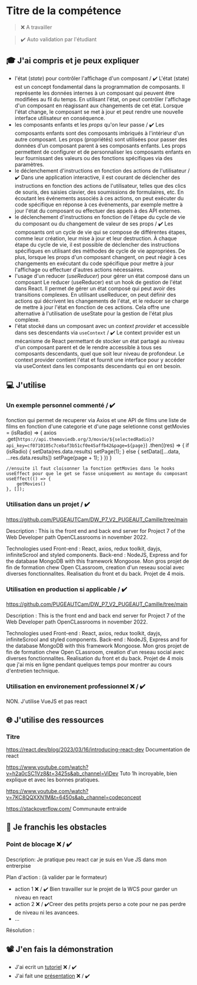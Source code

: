 # Titre de la compétence

> ❌ A travailler

> ✔️ Auto validation par l'étudiant

## 🎓 J'ai compris et je peux expliquer

-  l'état (_state_) pour contrôler l'affichage d'un composant / ✔️
   L'état (state) est un concept fondamental dans la programmation de composants. Il représente les données internes à un composant qui peuvent être modifiées au fil du temps. En utilisant l'état, on peut contrôler l'affichage d'un composant en réagissant aux changements de cet état. Lorsque l'état change, le composant se met à jour et peut rendre une nouvelle interface utilisateur en conséquence.
-  les composants enfants et les _props_ qu'on leur passe / ✔️
   Les composants enfants sont des composants imbriqués à l'intérieur d'un autre composant. Les props (propriétés) sont utilisées pour passer des données d'un composant parent à ses composants enfants. Les props permettent de configurer et de personnaliser les composants enfants en leur fournissant des valeurs ou des fonctions spécifiques via des paramètres.
-  le déclenchement d'instructions en fonction des actions de l'utilisateur / ✔️
   Dans une application interactive, il est courant de déclencher des instructions en fonction des actions de l'utilisateur, telles que des clics de souris, des saisies clavier, des soumissions de formulaires, etc. En écoutant les événements associés à ces actions, on peut exécuter du code spécifique en réponse à ces événements, par exemple mettre à jour l'état du composant ou effectuer des appels à des API externes.
-  le déclenchement d'instructions en fonction de l'étape du cycle de vie du composant ou du changement de valeur de ses props / ✔️
   Les composants ont un cycle de vie qui se compose de différentes étapes, comme leur création, leur mise à jour et leur destruction. À chaque étape du cycle de vie, il est possible de déclencher des instructions spécifiques en utilisant des méthodes de cycle de vie appropriées. De plus, lorsque les props d'un composant changent, on peut réagir à ces changements en exécutant du code spécifique pour mettre à jour l'affichage ou effectuer d'autres actions nécessaires.
-  l'usage d'un reducer (_useReducer_) pour gérer un état composé dans un composant
   Le reducer (useReducer) est un hook de gestion de l'état dans React. Il permet de gérer un état composé qui peut avoir des transitions complexes. En utilisant useReducer, on peut définir des actions qui décrivent les changements de l'état, et le reducer se charge de mettre à jour l'état en fonction de ces actions. Cela offre une alternative à l'utilisation de useState pour la gestion de l'état plus complexe.
-  l'état stocké dans un composant avec un _context provider_ et accessible dans ses descendants via `useContext` / ✔️
   Le context provider est un mécanisme de React permettant de stocker un état partagé au niveau d'un composant parent et de le rendre accessible à tous ses composants descendants, quel que soit leur niveau de profondeur. Le context provider contient l'état et fournit une interface pour y accéder via useContext dans les composants descendants qui en ont besoin.

## 💻 J'utilise

### Un exemple personnel commenté / ✔️

fonction qui permet de recuperer via Axios et une API de films une liste de films en fonction d'une categorie et d'une page seletionne
const getMovies = (isRadio) => {
axios
.get(`https://api.themoviedb.org/3/movie/${selectedRadio}?api_key=cf0710105c7cebaf3b51cf0e45affb42&page=${page}`)
.then((res) => {
if (isRadio) {
setData(res.data.results)
setPage(1);
} else {
setData([...data, ...res.data.results])
setPage(page + 1);
}
})
}

    //ensuite il faut cloisonner la fonction getMovies dans le hooks useEffect pour que le get se fasse uniquement au montage du composant
    useEffect(() => {
        getMovies()
    }, []);

### Utilisation dans un projet / ✔️

https://github.com/PUGEAUTCam/DW_P7_V2_PUGEAUT_Camille/tree/main

Description : This is the front end and back end server for Project 7 of the Web Developer path OpenCLassrooms in november 2022.

Technologies used
Front-end : React, axios, redux toolkit, dayjs, infiniteScrool and styled components.
Back-end : NodeJS, Express and for the database MongoDB with this framework Mongoose.
Mon gros projet de fin de formation chew Open CLassroom, creation d'un reseau social avec diverses fonctionnalites. Realisation du front et du back. Projet de 4 mois.

### Utilisation en production si applicable / ✔️

https://github.com/PUGEAUTCam/DW_P7_V2_PUGEAUT_Camille/tree/main

Description : This is the front end and back end server for Project 7 of the Web Developer path OpenCLassrooms in november 2022.

Technologies used
Front-end : React, axios, redux toolkit, dayjs, infiniteScrool and styled components.
Back-end : NodeJS, Express and for the database MongoDB with this framework Mongoose.
Mon gros projet de fin de formation chew Open CLassroom, creation d'un reseau social avec diverses fonctionnalites. Realisation du front et du back. Projet de 4 mois que j'ai mis en ligne pendant quelques temps pour montrer au cours d'entretien technique.

### Utilisation en environement professionnel ❌ / ✔️

NON. J'utilise VueJS et pas react

## 🌐 J'utilise des ressources

### Titre

https://react.dev/blog/2023/03/16/introducing-react-dev
Documentation de react

https://www.youtube.com/watch?v=h2a0cSC1Vz8&t=3425s&ab_channel=ViDev
Tuto 1h incroyable, bien explique et avec les bonnes pratiques.

https://www.youtube.com/watch?v=7KC8QQXXN1M&t=6450s&ab_channel=codeconcept

https://stackoverflow.com/
Communaute entraide

## 🚧 Je franchis les obstacles

### Point de blocage ❌ / ✔️

Description: Je pratique peu react car je suis en Vue JS dans mon entrerpise

Plan d'action : (à valider par le formateur)

-  action 1 ❌ / ✔️ Bien travailler sur le projet de la WCS pour garder un niveau en react
-  action 2 ❌ / ✔️Creer des petits projets perso a cote pour ne pas perdre de niveau ni les avancees.
-  ...

Résolution :

## 📽️ J'en fais la démonstration

-  J'ai ecrit un [tutoriel](...) ❌ / ✔️
-  J'ai fait une [présentation](...) ❌ / ✔️

